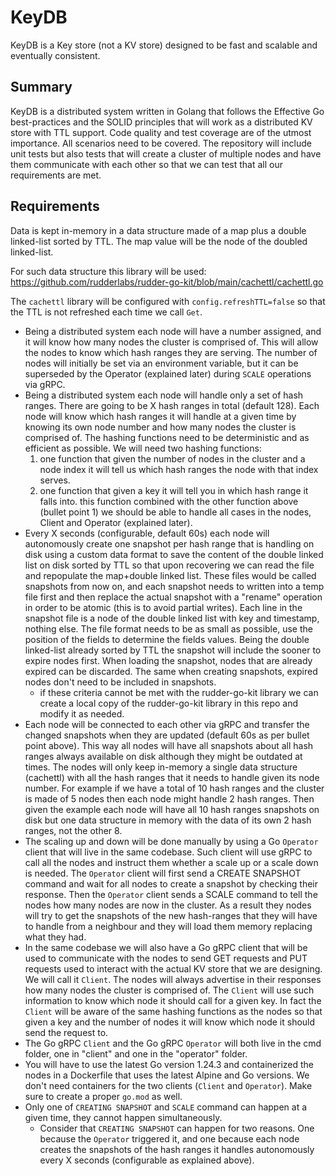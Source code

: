 # KeyDB

KeyDB is a Key store (not a KV store) designed to be fast and scalable and eventually consistent.

## Summary

KeyDB is a distributed system written in Golang that follows the Effective Go best-practices and the SOLID principles 
that will work as a distributed KV store with TTL support.
Code quality and test coverage are of the utmost importance. 
All scenarios need to be covered. The repository will include unit tests but also tests that will create a cluster of 
multiple nodes and have them communicate with each other so that we can test that all our requirements are met.

## Requirements

Data is kept in-memory in a data structure made of a map plus a double linked-list sorted by TTL.
The map value will be the node of the doubled linked-list.

For such data structure this library will be used: https://github.com/rudderlabs/rudder-go-kit/blob/main/cachettl/cachettl.go

The `cachettl` library will be configured with `config.refreshTTL=false` so that the TTL is not refreshed each time we call `Get`.

* Being a distributed system each node will have a number assigned, and it will know how many nodes the cluster is comprised of.
  This will allow the nodes to know which hash ranges they are serving.
  The number of nodes will initially be set via an environment variable, but it can be superseded by the Operator
  (explained later) during `SCALE` operations via gRPC.
* Being a distributed system each node will handle only a set of hash ranges. There are going to be X hash ranges in
  total (default 128). Each node will know which hash ranges it will handle at a given time by knowing its own node 
  number and how many nodes the cluster is comprised of. The hashing functions need to be deterministic and as efficient
  as possible. We will need two hashing functions:
  1. one function that given the number of nodes in the cluster and a node index it will tell us which
     hash ranges the node with that index serves. 
  2. one function that given a key it will tell you in which hash range it falls into. this function combined with the
     other function above (bullet point 1) we should be able to handle all cases in the nodes, Client and Operator (explained later).
* Every X seconds (configurable, default 60s) each node will autonomously create one snapshot per hash range that is handling
  on disk using a custom data format to save the content of the double linked list on disk sorted by TTL so that upon 
  recovering we can read the file and repopulate the map+double linked list. These files would be called snapshots from 
  now on, and each snapshot needs to written into a temp file first and then replace the actual snapshot with a "rename" 
  operation in order to be atomic (this is to avoid partial writes). Each line in the snapshot file is a node of the 
  double linked list with key and timestamp, nothing else. The file format needs to be as small as possible, use the 
  position of the fields to determine the fields values. Being the double linked-list already sorted by TTL the snapshot 
  will include the sooner to expire nodes first. When loading the snapshot, nodes that are already expired can be discarded. 
  The same when creating snapshots, expired nodes don't need to be included in snapshots. 
  * if these criteria cannot be met with the rudder-go-kit library we can create a local copy of the rudder-go-kit 
    library in this repo and modify it as needed.
* Each node will be connected to each other via gRPC and transfer the changed snapshots when they are updated
  (default 60s as per bullet point above). This way all nodes will have all snapshots about all hash ranges always 
  available on disk although they might be outdated at times. The nodes will only keep in-memory a single data 
  structure (cachettl) with all the hash ranges that it needs to handle given its node number. For example if we have a 
  total of 10 hash ranges and the cluster is made of 5 nodes then each node might handle 2 hash ranges. Then given the
  example each node will have all 10 hash ranges snapshots on disk but one data structure in memory with the data of its 
  own 2 hash ranges, not the other 8.
* The scaling up and down will be done manually by using a Go `Operator` client that will live in the same codebase. 
  Such client will use gRPC to call all the nodes and instruct them whether a scale up or a scale down is needed.
  The `Operator` client will first send a CREATE SNAPSHOT command and wait for all nodes to create a snapshot by checking 
  their response. Then the `Operator` client sends a SCALE command to tell the nodes how many nodes are now in the cluster.
  As a result they nodes will try to get the snapshots of the new hash-ranges that they will have to handle from a 
  neighbour and they will load them memory replacing what they had.
* In the same codebase we will also have a Go gRPC client that will be used to communicate with the nodes to send GET 
  requests and PUT requests used to interact with the actual KV store that we are designing. We will call it `Client`.
  The nodes will always advertise in their responses how many nodes the cluster is comprised of.
  The `Client` will use such information to know which node it should call for a given key. In fact the `Client` will be 
  aware of the same hashing functions as the nodes so that given a key and the number of nodes it will know which node 
  it should send the request to.
* The Go gRPC `Client` and the Go gRPC `Operator` will both live in the cmd folder, one in "client" and one in the 
  "operator" folder.
* You will have to use the latest Go version 1.24.3 and containerized the nodes in a Dockerfile that uses the latest 
  Alpine and Go versions. We don't need containers for the two clients (`Client` and `Operator`). Make sure to create a 
  proper `go.mod` as well.
* Only one of `CREATING SNAPSHOT` and `SCALE` command can happen at a given time, they cannot happen simultaneously.
  * Consider that `CREATING SNAPSHOT` can happen for two reasons. One because the `Operator` triggered it, and one because
    each node creates the snapshots of the hash ranges it handles autonomously every X seconds (configurable as explained
    above).
